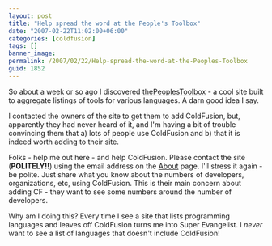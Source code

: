 ```yaml
---
layout: post
title: "Help spread the word at the People's Toolbox"
date: "2007-02-22T11:02:00+06:00"
categories: [coldfusion]
tags: []
banner_image: 
permalink: /2007/02/22/Help-spread-the-word-at-the-Peoples-Toolbox
guid: 1852
---
```


So about a week or so ago I discovered <a href="http://www.thepeoplestoolbox.com/programmers/">thePeoplesToolbox</a> - a cool site built to aggregate listings of tools for various languages. A darn good idea I say.

I contacted the owners of the site to get them to add ColdFusion, but, apparently they had never heard of it, and I'm having a bit of trouble convincing them that a) lots of people use ColdFusion and b) that it is indeed worth adding to their site.

Folks - help me out here - and help ColdFusion. Please contact the site (<b>POLITELY!!</b>) using the email address on the <a href="http://www.thepeoplestoolbox.com/about.php">About</a> page. I'll stress it again - be polite. Just share what you know about the numbers of developers, organizations, etc, using ColdFusion. This is their main concern about adding CF - they want to see some numbers around the number of developers.

Why am I doing this? Every time I see a site that lists programming languages and leaves off ColdFusion turns me into Super Evangelist. I <i>never</i> want to see a list of languages that doesn't include ColdFusion!